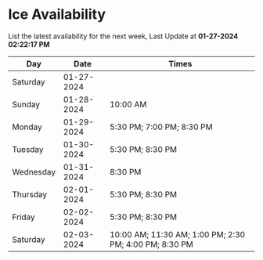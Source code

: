 # Ice Availability

List the latest availability for the next week, Last Update at **01-27-2024 02:22:17 PM**

| Day         | Date        | Times       |
| ----------- | ----------- | ----------- |
|Saturday|01-27-2024||
|Sunday|01-28-2024|10:00 AM|
|Monday|01-29-2024|5:30 PM; 7:00 PM; 8:30 PM|
|Tuesday|01-30-2024|5:30 PM; 8:30 PM|
|Wednesday|01-31-2024|8:30 PM|
|Thursday|02-01-2024|5:30 PM; 8:30 PM|
|Friday|02-02-2024|5:30 PM; 8:30 PM|
|Saturday|02-03-2024|10:00 AM; 11:30 AM; 1:00 PM; 2:30 PM; 4:00 PM; 8:30 PM|
